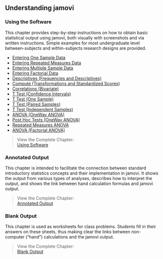## Understanding jamovi 

### Using the Software

This chapter provides step-by-step instructions on how to obtain basic statistical output using jamovi, both visually with screenshots and via written instructions. Simple examples for most undergraduate level between-subjects and within-subjects research designs are provided.

- [Entering One Sample Data](./using-software/onesampledata.md)  
- [Entering Repeated Measures Data](./using-software/repeateddata.md)
- [Entering Multiple Sample Data](./using-software/multiplesampledata.md)
- [Entering Factorial Data](./using-software/factorialdata.md)
- [Descriptives (Frequencies and Descriptives)](./using-software/descriptives.md)
- [Compute (Transformations and Standardized Scores)](./using-software/standardized.md)
- [Correlations (Bivariate)](./using-software/correlations.md)
- [T Test (Confidence Intervals)](./using-software/intervals.md)
- [T Test (One Sample)](./using-software/onesample.md)
- [T Test (Paired Samples)](./using-software/paired.md)
- [T Test (Independent Samples)](./using-software/independent.md)
- [ANOVA (OneWay ANOVA)](./using-software/oneway.md)
- [Post Hoc Tests (OneWay ANOVA)](./using-software/posthocs.md)
- [Repeated Measures ANOVA](./using-software/repeated.md)
- [ANOVA (Factorial ANOVA)](./using-software/factorial.md)

> View the Complete Chapter:  
> [Using Software](./using-software/complete.md)

### Annotated Output

This chapter is intended to facilitate the connection between standard introductory statistics concepts and their implementation in jamovi. It shows the output from various types of analyses, describes how to interpret the output, and shows the link between hand calculation formulas and jamovi output. 

> View the Complete Chapter:  
> [Annotated Output](./annotated-output/complete.md)

### Blank Output

This chapter is used as worksheets for class problems. Students fill in their answers on these sheets, thus making clear the links between non-computer (“hand”) calculations and the jamovi output.

> View the Complete Chapter:  
> [Blank Output](./blank-output/complete.md)
